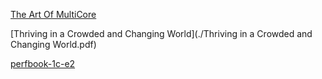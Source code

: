 
[The Art Of MultiCore](./TheArtOfMultiCore.pdf)


[Thriving in a Crowded and Changing World](./Thriving in a Crowded and Changing World.pdf)


[perfbook-1c-e2](./perfbook-1c-e2.pdf)
